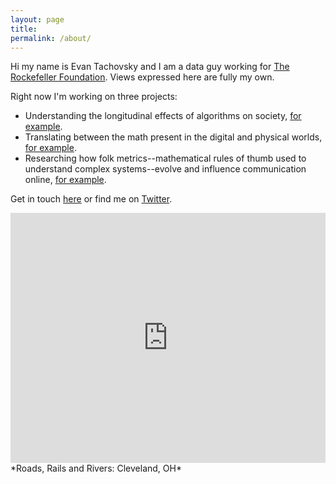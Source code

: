 ```yaml
---
layout: page
title: 
permalink: /about/
---
```


Hi my name is Evan Tachovsky and I am a data guy working for <a href = "https://www.rockefellerfoundation.org/" target = "_blank">The Rockefeller Foundation</a>. Views expressed here are fully my own.

Right now I'm working on three projects: 

* Understanding the longitudinal effects of algorithms on society, <a href = "http://beltmag.com/the-legacy-of-redlining-in-rust-belt-cities/" target = "_blank">for example</a>.
* Translating between the math present in the digital and physical worlds, <a href = "http://etachov.github.io/photo/2017/08/27/polar-dendrogram/" target = "_blank">for example</a>.
* Researching how folk metrics--mathematical rules of thumb used to understand complex systems--evolve and influence communication online, <a href = "https://etachov.shinyapps.io/Twitter_Tern/" target = "_blank">for example</a>.


Get in touch [here](http://etachov.github.io/contact/) or find me on <a href = "https://twitter.com/EvanTachovsky" target = "_blank">Twitter</a>.


<iframe width='100%' height='400px' frameBorder='0' src='https://a.tiles.mapbox.com/v4/thac.kphl967o/zoomwheel.html?access_token=pk.eyJ1IjoidGhhYyIsImEiOiJtOEgxY1c0In0.R0lZZADkH3i5mGKRgpXw0g'></iframe>
*Roads, Rails and Rivers: Cleveland, OH*



